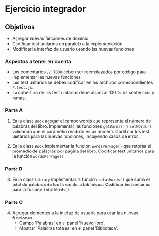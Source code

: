 # Ejercicio integrador

## Objetivos
* Agregar nuevas funciones de dominio
* Codificar test unitarios en paralelo a la implementación
* Modificar la interfaz de usuario usando las nuevas funciones

### Aspectos a tener en cuenta 

* Los comentarios `// TODO` deben ser reemplazados por código para implementar las nuevas funciones.
* Los test unitarios se deben codificar en los archivos correspondientes `*.test.js`.
* La cobertura de los test unitarios debe alcanzar 100 % de sentencias y ramas.

### Parte A

1. En la clase `Book` agegar el campo words que representa el número de palabras del libro. Implementar las funciones `getWords()` y `setWords()` validando que el parámetro recibido es un número.
Codificar los test unitarios para las nuevas funciones, incluyendo casos de error.

2. En la clase `Book` implementar la función `wordsPerPage()` que retorna el promedio de palabras por página del libro. Codificar test unitarios para la función `wordsPerPage()`.

### Parte B

3. En la clase `Library` implementar la función `totalWords()` que suma el total de palabras de los libros de la biblioteca.
Codificar test unitarios para la función `totalWords()`.

### Parte C

4. Agregar elementos a la intefaz de usuario para usar las nuevas funciones.
    * Campo 'Palabras' en el panel 'Nuevo libro'.
    * Mostrar 'Palabras totales' en el panel 'Biblioteca'.



